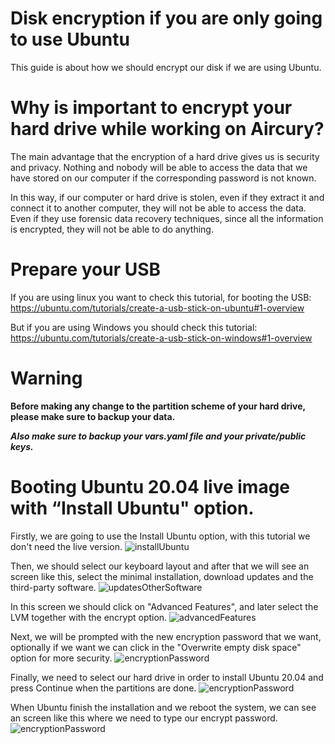 # **Disk encryption if you are only going to use Ubuntu**

This guide is about how we should encrypt our disk if we are using Ubuntu.

# Why is important to encrypt your hard drive while working on Aircury?

The main advantage that the encryption of a hard drive gives us is security and privacy. Nothing and nobody will be able to access the data that we have stored on our computer if the corresponding password is not known.

In this way, if our computer or hard drive is stolen, even if they extract it and connect it to another computer, they will not be able to access the data. Even if they use forensic data recovery techniques, since all the information is encrypted, they will not be able to do anything.

# Prepare your USB
If you are using linux you want to check this tutorial, for booting the USB:
https://ubuntu.com/tutorials/create-a-usb-stick-on-ubuntu#1-overview 

But if you are using Windows you should check this tutorial:
https://ubuntu.com/tutorials/create-a-usb-stick-on-windows#1-overview

# Warning

**Before making any change to the partition scheme of your hard drive, please make sure to backup your data.**

**_Also make sure to backup your vars.yaml file and your private/public keys._**

# Booting Ubuntu 20.04 live image with “Install Ubuntu" option.
Firstly, we are going to use the Install Ubuntu option, with this tutorial we don't need the live version.
![installUbuntu](/images/install1.png)

Then, we should select our keyboard layout and after that we will see an screen like this, select the minimal installation, download updates and the third-party software.
![updatesOtherSoftware](/images/install2.png)

In this screen we should click on "Advanced Features", and later select the LVM together with the encrypt option.
![advancedFeatures](/images/install3.png)

Next, we will be prompted with the new encryption password that we want, optionally if we want we can click in the "Overwrite empty disk space" option for more security.
![encryptionPassword](/images/install4.png)

Finally, we need to select our hard drive in order to install Ubuntu 20.04 and press Continue when the partitions are done.
![encryptionPassword](/images/install6.png)

When Ubuntu finish the installation and we reboot the system, we can see an screen like this where we need to type our encrypt password.
![encryptionPassword](/images/install7.jpg)



